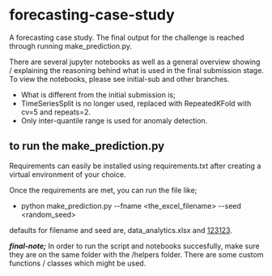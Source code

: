 # forecasting-case-study
A forecasting case study. The final output for the challenge is reached through running make_prediction.py.

There are several jupyter notebooks as well as a general overview showing / explaining the reasoning behind what is used in the final submission stage. To view the notebooks, please see initial-sub and other branches.

 - What is different from the initial submission is;
  - TimeSeriesSplit is no longer used, replaced with RepeatedKFold with cv=5 and repeats=2.
  - Only inter-quantile range is used for anomaly detection.

## to run the make_prediction.py
Requirements can easily be installed using requirements.txt after creating a virtual environment of your choice.

Once the requirements are met, you can run the file like;

* python make_prediction.py --fname <the_excel_filename> --seed <random_seed>

defaults for filename and seed are, data_analytics.xlsx and [123123](https://www.youtube.com/watch?v=2vjPBrBU-TM).

***final-note;***
In order to run the script and notebooks succesfully, make sure they are on the same folder with the /helpers folder. There are some custom functions / classes which might be used.
